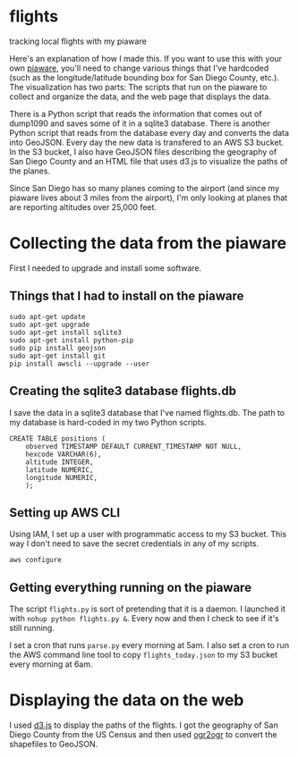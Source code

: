 # flights 
tracking local flights with my piaware

Here's an explanation of how I made this. If you want to use this with your own 
[piaware](https://flightaware.com/adsb/), you'll need to change various things 
that I've hardcoded (such as the longitude/latitude bounding box for San Diego 
County, etc.). The visualization has two parts: The scripts that run on the piaware to 
collect and organize the data, and the web page that displays the data.

There is a Python script that reads the information that comes out of dump1090 and
saves some of it in a sqlite3 database. There is another Python script that reads
from the database every day and converts the data into GeoJSON. Every day the new
data is transfered to an AWS S3 bucket. In the S3 bucket, I also have GeoJSON files
describing the geography of San Diego County and an HTML file that uses d3.js to
visualize the paths of the planes.

Since San Diego has so many planes coming to the airport (and since my piaware lives
about 3 miles from the airport), I'm only looking at planes that are reporting altitudes
over 25,000 feet.

# Collecting the data from the piaware

First I needed to upgrade and install some software.

## Things that I had to install on the piaware
```
sudo apt-get update
sudo apt-get upgrade
sudo apt-get install sqlite3
sudo apt-get install python-pip
sudo pip install geojson
sudo apt-get install git
pip install awscli --upgrade --user
```

## Creating the sqlite3 database flights.db

I save the data in a sqlite3 database that I've named flights.db. The path to my
database is hard-coded in my two Python scripts.

```
CREATE TABLE positions (
    observed TIMESTAMP DEFAULT CURRENT_TIMESTAMP NOT NULL,
    hexcode VARCHAR(6),
    altitude INTEGER,
    latitude NUMERIC,
    longitude NUMERIC,
    );
```

## Setting up AWS CLI

Using IAM, I set up a user with programmatic access to my S3 bucket. This way I don't
need to save the secret credentials in any of my scripts.

```
aws configure
```

## Getting everything running on the piaware

The script `flights.py` is sort of pretending that it is a daemon. I launched it with
`nohup python flights.py &`. Every now and then I check to see if it's still running.

I set a cron that runs `parse.py` every morning at 5am. I also set a cron to run the
AWS command line tool to copy `flights_today.json` to my S3 bucket every morning at
6am.

# Displaying the data on the web

I used [d3.js](https://d3js.org) to display the paths of the flights. I got the geography
of San Diego County from the US Census and then used 
[ogr2ogr](https://www.gdal.org/ogr2ogr.html) to convert the shapefiles to GeoJSON.
